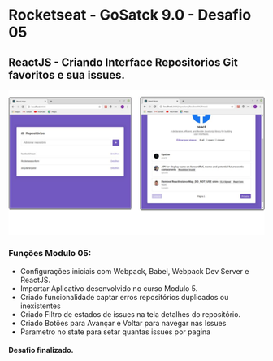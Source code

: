 # Rocketseat - GoSatck 9.0 - Desafio 05

## ReactJS - Criando Interface Repositorios Git favoritos e sua issues.

![Tela01](https://github.com/fabioindaiatuba/Rocketseat-9.0-desafio05/blob/master/snapshots/snapshot01.jpg)

### Funções Modulo 05:
* Configurações iniciais com Webpack, Babel, Webpack Dev Server e ReactJS.
* Importar Aplicativo desenvolvido no curso Modulo 5.
* Criado funcionalidade captar erros repositórios duplicados ou inexistentes
* Criado Filtro de estados de issues na tela detalhes do repositório.
* Criado Botões para Avançar e Voltar para navegar nas Issues
* Parametro no state para setar quantas issues por pagina

#### Desafio finalizado.
